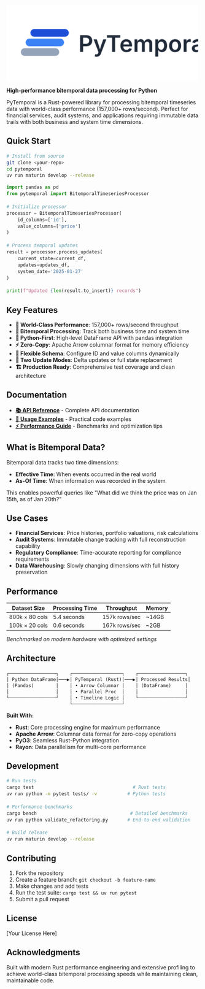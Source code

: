<img src="docs/logo.svg" alt="PyTemporal" height="200" style="vertical-align: middle;"> 

**High-performance bitemporal data processing for Python**

PyTemporal is a Rust-powered library for processing bitemporal timeseries data with world-class performance (157,000+ rows/second). Perfect for financial services, audit systems, and applications requiring immutable data trails with both business and system time dimensions.

## Quick Start

```bash
# Install from source
git clone <your-repo>
cd pytemporal
uv run maturin develop --release
```

```python
import pandas as pd
from pytemporal import BitemporalTimeseriesProcessor

# Initialize processor
processor = BitemporalTimeseriesProcessor(
    id_columns=['id'],
    value_columns=['price']
)

# Process temporal updates
result = processor.process_updates(
    current_state=current_df,
    updates=updates_df, 
    system_date='2025-01-27'
)

print(f"Updated {len(result.to_insert)} records")
```

## Key Features

- **🚀 World-Class Performance**: 157,000+ rows/second throughput
- **🔄 Bitemporal Processing**: Track both business time and system time
- **🐍 Python-First**: High-level DataFrame API with pandas integration
- **⚡ Zero-Copy**: Apache Arrow columnar format for memory efficiency
- **🔧 Flexible Schema**: Configure ID and value columns dynamically
- **🎯 Two Update Modes**: Delta updates or full state replacement
- **🏗️ Production Ready**: Comprehensive test coverage and clean architecture

## Documentation

- **[📚 API Reference](docs/API_REFERENCE.md)** - Complete API documentation
- **[🎯 Usage Examples](docs/EXAMPLES.md)** - Practical code examples  
- **[⚡ Performance Guide](docs/PERFORMANCE.md)** - Benchmarks and optimization tips

## What is Bitemporal Data?

Bitemporal data tracks two time dimensions:
- **Effective Time**: When events occurred in the real world
- **As-Of Time**: When information was recorded in the system

This enables powerful queries like "What did we think the price was on Jan 15th, as of Jan 20th?"

## Use Cases

- **Financial Services**: Price histories, portfolio valuations, risk calculations
- **Audit Systems**: Immutable change tracking with full reconstruction capability  
- **Regulatory Compliance**: Time-accurate reporting for compliance requirements
- **Data Warehousing**: Slowly changing dimensions with full history preservation

## Performance

| Dataset Size | Processing Time | Throughput | Memory |
|--------------|-----------------|------------|---------|
| 800k × 80 cols | 5.4 seconds | 157k rows/sec | ~14GB |
| 100k × 20 cols | 0.6 seconds | 167k rows/sec | ~2GB |

*Benchmarked on modern hardware with optimized settings*

## Architecture

```
┌─────────────────┐    ┌──────────────────┐    ┌─────────────────┐
│ Python DataFrame│───▶│ PyTemporal (Rust)│───▶│ Processed Results│
│ (Pandas)        │    │ • Arrow Columnar │    │ (DataFrame)     │  
│                 │    │ • Parallel Proc  │    │                 │
└─────────────────┘    │ • Timeline Logic │    └─────────────────┘
                       └──────────────────┘
```

**Built With:**
- **Rust**: Core processing engine for maximum performance
- **Apache Arrow**: Columnar data format for zero-copy operations  
- **PyO3**: Seamless Rust-Python integration
- **Rayon**: Data parallelism for multi-core performance

## Development

```bash
# Run tests
cargo test                                    # Rust tests
uv run python -m pytest tests/ -v           # Python tests

# Performance benchmarks  
cargo bench                                  # Detailed benchmarks
uv run python validate_refactoring.py       # End-to-end validation

# Build release
uv run maturin develop --release
```

## Contributing

1. Fork the repository
2. Create a feature branch: `git checkout -b feature-name`
3. Make changes and add tests
4. Run the test suite: `cargo test && uv run pytest`
5. Submit a pull request

## License

[Your License Here]

## Acknowledgments

Built with modern Rust performance engineering and extensive profiling to achieve world-class bitemporal processing speeds while maintaining clean, maintainable code.